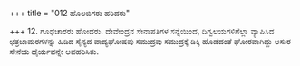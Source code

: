 +++
title = "012 ಹೊಲಬಿಗರು ಹರಿದರು"

+++
12. ಗೂಢಚಾರರು ಹೋದರು. ದೇವೇಂದ್ರನ ಸೇನಾಪತಿಗಳ ಸನ್ನೆಯಿಂದ, ದಿಗ್ವಲಯಗಳಿಗೆಲ್ಲಾ  ವ್ಯಾಪಿಸಿದ ಛತ್ರಚಾಮರಗಳನ್ನು ಹಿಡಿದ  ಸೈನ್ಯದ ವಾದ್ಯಘೋಷವು ಸಮುದ್ರವು ಸಮುದ್ರಕ್ಕೆ ಡಿಕ್ಕಿ ಹೊಡೆದಂತೆ ಘೋರವಾಗಿದ್ದು ಅಸುರ ಸೇನೆಯ ಧೈರ್ಯವನ್ನೇ ಅಪಹರಿಸಿತು.